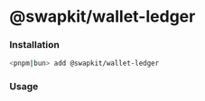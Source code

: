 # @swapkit/wallet-ledger

### **Installation**

```bash
<pnpm|bun> add @swapkit/wallet-ledger
```

### Usage
